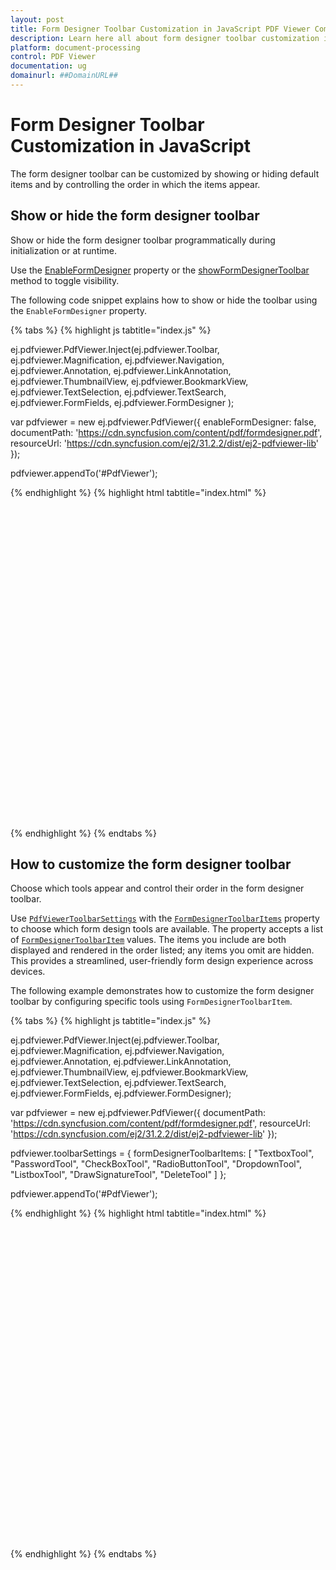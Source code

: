 ```yaml
---
layout: post
title: Form Designer Toolbar Customization in JavaScript PDF Viewer Component | Syncfusion
description: Learn here all about form designer toolbar customization in Syncfusion JavaScript PDF Viewer component of Syncfusion Essential JS 2 and more.
platform: document-processing
control: PDF Viewer
documentation: ug
domainurl: ##DomainURL##
---
```


# Form Designer Toolbar Customization in JavaScript

The form designer toolbar can be customized by showing or hiding default items and by controlling the order in which the items appear.

## Show or hide the form designer toolbar

Show or hide the form designer toolbar programmatically during initialization or at runtime.

Use the [EnableFormDesigner](https://ej2.syncfusion.com/javascript/documentation/api/pdfviewer/pdfViewerModel/#enableformdesigner) property or the [showFormDesignerToolbar](https://ej2.syncfusion.com/javascript/documentation/api/pdfviewer/toolbar/#showformdesignertoolbar) method to toggle visibility.

The following code snippet explains how to show or hide the toolbar using the `EnableFormDesigner` property.

{% tabs %}
{% highlight js tabtitle="index.js" %}

ej.pdfviewer.PdfViewer.Inject(ej.pdfviewer.Toolbar, ej.pdfviewer.Magnification, ej.pdfviewer.Navigation,
  ej.pdfviewer.Annotation, ej.pdfviewer.LinkAnnotation, ej.pdfviewer.ThumbnailView, ej.pdfviewer.BookmarkView,
  ej.pdfviewer.TextSelection, ej.pdfviewer.TextSearch, ej.pdfviewer.FormFields, ej.pdfviewer.FormDesigner
);

var pdfviewer = new ej.pdfviewer.PdfViewer({
    enableFormDesigner: false,
    documentPath: 'https://cdn.syncfusion.com/content/pdf/formdesigner.pdf',
    resourceUrl: 'https://cdn.syncfusion.com/ej2/31.2.2/dist/ej2-pdfviewer-lib'
});

pdfviewer.appendTo('#PdfViewer');

{% endhighlight %}
{% highlight html tabtitle="index.html" %}

<!DOCTYPE html>
<html xmlns="http://www.w3.org/1999/xhtml">
    <head>
        <title>Essential JS 2</title>
        <!-- Essential JS 2 tailwind3 theme -->
        <link href="https://cdn.syncfusion.com/ej2/31.2.2/tailwind3.css" rel="stylesheet" type="text/css"/>
        <!-- Essential JS 2 PDF Viewer's global script -->
        <script src="https://cdn.syncfusion.com/ej2/31.2.2/dist/ej2.min.js" type="text/javascript"></script>
    </head>
    <body>
        <div id='container'>
            <div id='PdfViewer' style="height:500px;width:100%;">
            </div>
        </div>
    </body>
</html>

{% endhighlight %}
{% endtabs %}

## How to customize the form designer toolbar

Choose which tools appear and control their order in the form designer toolbar.

Use [`PdfViewerToolbarSettings`](https://ej2.syncfusion.com/javascript/documentation/api/pdfviewer/toolbarSettings/) with the [`FormDesignerToolbarItems`](https://ej2.syncfusion.com/javascript/documentation/api/pdfviewer/toolbarSettings/#formdesignertoolbaritems) property to choose which form design tools are available. The property accepts a list of [`FormDesignerToolbarItem`](https://ej2.syncfusion.com/javascript/documentation/api/pdfviewer/formDesignerToolbarItem/) values. The items you include are both displayed and rendered in the order listed; any items you omit are hidden. This provides a streamlined, user-friendly form design experience across devices.

The following example demonstrates how to customize the form designer toolbar by configuring specific tools using `FormDesignerToolbarItem`.

{% tabs %}
{% highlight js tabtitle="index.js" %}

ej.pdfviewer.PdfViewer.Inject(ej.pdfviewer.Toolbar, ej.pdfviewer.Magnification, ej.pdfviewer.Navigation,
    ej.pdfviewer.Annotation, ej.pdfviewer.LinkAnnotation, ej.pdfviewer.ThumbnailView,
    ej.pdfviewer.BookmarkView, ej.pdfviewer.TextSelection, ej.pdfviewer.TextSearch,
    ej.pdfviewer.FormFields, ej.pdfviewer.FormDesigner);

var pdfviewer = new ej.pdfviewer.PdfViewer({
    documentPath: 'https://cdn.syncfusion.com/content/pdf/formdesigner.pdf',
    resourceUrl: 'https://cdn.syncfusion.com/ej2/31.2.2/dist/ej2-pdfviewer-lib'
});

pdfviewer.toolbarSettings = {
    formDesignerToolbarItems: [
        "TextboxTool",
        "PasswordTool",
        "CheckBoxTool",
        "RadioButtonTool",
        "DropdownTool",
        "ListboxTool",
        "DrawSignatureTool",
        "DeleteTool"
    ]
};

pdfviewer.appendTo('#PdfViewer');

{% endhighlight %}
{% highlight html tabtitle="index.html" %}

<!DOCTYPE html>
<html xmlns="http://www.w3.org/1999/xhtml">
    <head>
        <title>Essential JS 2</title>
        <!-- Essential JS 2 tailwind3 theme -->
        <link href="https://cdn.syncfusion.com/ej2/31.2.2/tailwind3.css" rel="stylesheet" type="text/css"/>
        <!-- Essential JS 2 PDF Viewer's global script -->
        <script src="https://cdn.syncfusion.com/ej2/31.2.2/dist/ej2.min.js" type="text/javascript"></script>
    </head>
    <body>
        <div id='container'>
            <div id='PdfViewer' style="height:500px;width:100%;">
            </div>
        </div>
    </body>
</html>

{% endhighlight %}
{% endtabs %}
